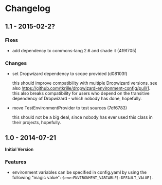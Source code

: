 # Changelog

## 1.1 - 2015-02-2?

### Fixes

- add dependency to commons-lang 2.6 and shade it (4f9f705)

### Changes

- set Dropwizard dependency to scope provided (d08103f)

    this should improve compatibility with multiple Dropwizard versions. see
    also https://github.com/tkrille/dropwizard-environment-config/pull/1. this
    also breaks compatibility for users who depend on the transitive dependency
    of Dropwizard - which nobody has done, hopefully.

- move TestEnvironmentProvider to test sources (7df6783)

    this should not be a big deal, since nobody has ever used this
    class in their projects, hopefully.

## 1.0 - 2014-07-21

**Initial Version**

### Features

- environment variables can be specified in config.yaml by using the following
  "magic value": `$env:ENVIRONMENT_VARIABLE[:DEFAULT_VALUE]`.
